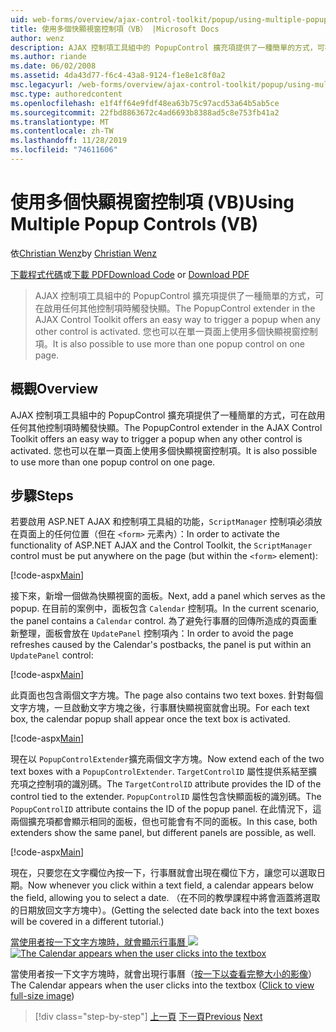 ```yaml
---
uid: web-forms/overview/ajax-control-toolkit/popup/using-multiple-popup-controls-vb
title: 使用多個快顯視窗控制項（VB） |Microsoft Docs
author: wenz
description: AJAX 控制項工具組中的 PopupControl 擴充項提供了一種簡單的方式，可在啟用任何其他控制項時觸發快顯。 您也可以使用 m 。
ms.author: riande
ms.date: 06/02/2008
ms.assetid: 4da43d77-f6c4-43a8-9124-f1e8e1c8f0a2
msc.legacyurl: /web-forms/overview/ajax-control-toolkit/popup/using-multiple-popup-controls-vb
msc.type: authoredcontent
ms.openlocfilehash: e1f4ff64e9fdf48ea63b75c97acd53a64b5ab5ce
ms.sourcegitcommit: 22fbd8863672c4ad6693b8388ad5c8e753fb41a2
ms.translationtype: MT
ms.contentlocale: zh-TW
ms.lasthandoff: 11/28/2019
ms.locfileid: "74611606"
---
```

# <a name="using-multiple-popup-controls-vb"></a><span data-ttu-id="5be40-104">使用多個快顯視窗控制項 (VB)</span><span class="sxs-lookup"><span data-stu-id="5be40-104">Using Multiple Popup Controls (VB)</span></span>

<span data-ttu-id="5be40-105">依[Christian Wenz](https://github.com/wenz)</span><span class="sxs-lookup"><span data-stu-id="5be40-105">by [Christian Wenz](https://github.com/wenz)</span></span>

<span data-ttu-id="5be40-106">[下載程式代碼](https://download.microsoft.com/download/9/3/f/93f8daea-bebd-4821-833b-95205389c7d0/PopupControl1.vb.zip)或[下載 PDF](https://download.microsoft.com/download/2/d/c/2dc10e34-6983-41d4-9c08-f78f5387d32b/popupcontrol1VB.pdf)</span><span class="sxs-lookup"><span data-stu-id="5be40-106">[Download Code](https://download.microsoft.com/download/9/3/f/93f8daea-bebd-4821-833b-95205389c7d0/PopupControl1.vb.zip) or [Download PDF](https://download.microsoft.com/download/2/d/c/2dc10e34-6983-41d4-9c08-f78f5387d32b/popupcontrol1VB.pdf)</span></span>

> <span data-ttu-id="5be40-107">AJAX 控制項工具組中的 PopupControl 擴充項提供了一種簡單的方式，可在啟用任何其他控制項時觸發快顯。</span><span class="sxs-lookup"><span data-stu-id="5be40-107">The PopupControl extender in the AJAX Control Toolkit offers an easy way to trigger a popup when any other control is activated.</span></span> <span data-ttu-id="5be40-108">您也可以在單一頁面上使用多個快顯視窗控制項。</span><span class="sxs-lookup"><span data-stu-id="5be40-108">It is also possible to use more than one popup control on one page.</span></span>

## <a name="overview"></a><span data-ttu-id="5be40-109">概觀</span><span class="sxs-lookup"><span data-stu-id="5be40-109">Overview</span></span>

<span data-ttu-id="5be40-110">AJAX 控制項工具組中的 PopupControl 擴充項提供了一種簡單的方式，可在啟用任何其他控制項時觸發快顯。</span><span class="sxs-lookup"><span data-stu-id="5be40-110">The PopupControl extender in the AJAX Control Toolkit offers an easy way to trigger a popup when any other control is activated.</span></span> <span data-ttu-id="5be40-111">您也可以在單一頁面上使用多個快顯視窗控制項。</span><span class="sxs-lookup"><span data-stu-id="5be40-111">It is also possible to use more than one popup control on one page.</span></span>

## <a name="steps"></a><span data-ttu-id="5be40-112">步驟</span><span class="sxs-lookup"><span data-stu-id="5be40-112">Steps</span></span>

<span data-ttu-id="5be40-113">若要啟用 ASP.NET AJAX 和控制項工具組的功能，`ScriptManager` 控制項必須放在頁面上的任何位置（但在 `<form>` 元素內）：</span><span class="sxs-lookup"><span data-stu-id="5be40-113">In order to activate the functionality of ASP.NET AJAX and the Control Toolkit, the `ScriptManager` control must be put anywhere on the page (but within the `<form>` element):</span></span>

[!code-aspx[Main](using-multiple-popup-controls-vb/samples/sample1.aspx)]

<span data-ttu-id="5be40-114">接下來，新增一個做為快顯視窗的面板。</span><span class="sxs-lookup"><span data-stu-id="5be40-114">Next, add a panel which serves as the popup.</span></span> <span data-ttu-id="5be40-115">在目前的案例中，面板包含 `Calendar` 控制項。</span><span class="sxs-lookup"><span data-stu-id="5be40-115">In the current scenario, the panel contains a `Calendar` control.</span></span> <span data-ttu-id="5be40-116">為了避免行事曆的回傳所造成的頁面重新整理，面板會放在 `UpdatePanel` 控制項內：</span><span class="sxs-lookup"><span data-stu-id="5be40-116">In order to avoid the page refreshes caused by the Calendar's postbacks, the panel is put within an `UpdatePanel` control:</span></span>

[!code-aspx[Main](using-multiple-popup-controls-vb/samples/sample2.aspx)]

<span data-ttu-id="5be40-117">此頁面也包含兩個文字方塊。</span><span class="sxs-lookup"><span data-stu-id="5be40-117">The page also contains two text boxes.</span></span> <span data-ttu-id="5be40-118">針對每個文字方塊，一旦啟動文字方塊之後，行事曆快顯視窗就會出現。</span><span class="sxs-lookup"><span data-stu-id="5be40-118">For each text box, the calendar popup shall appear once the text box is activated.</span></span>

[!code-aspx[Main](using-multiple-popup-controls-vb/samples/sample3.aspx)]

<span data-ttu-id="5be40-119">現在以 `PopupControlExtender`擴充兩個文字方塊。</span><span class="sxs-lookup"><span data-stu-id="5be40-119">Now extend each of the two text boxes with a `PopupControlExtender`.</span></span> <span data-ttu-id="5be40-120">`TargetControlID` 屬性提供系結至擴充項之控制項的識別碼。</span><span class="sxs-lookup"><span data-stu-id="5be40-120">The `TargetControlID` attribute provides the ID of the control tied to the extender.</span></span> <span data-ttu-id="5be40-121">`PopupControlID` 屬性包含快顯面板的識別碼。</span><span class="sxs-lookup"><span data-stu-id="5be40-121">The `PopupControlID` attribute contains the ID of the popup panel.</span></span> <span data-ttu-id="5be40-122">在此情況下，這兩個擴充項都會顯示相同的面板，但也可能會有不同的面板。</span><span class="sxs-lookup"><span data-stu-id="5be40-122">In this case, both extenders show the same panel, but different panels are possible, as well.</span></span>

[!code-aspx[Main](using-multiple-popup-controls-vb/samples/sample4.aspx)]

<span data-ttu-id="5be40-123">現在，只要您在文字欄位內按一下，行事曆就會出現在欄位下方，讓您可以選取日期。</span><span class="sxs-lookup"><span data-stu-id="5be40-123">Now whenever you click within a text field, a calendar appears below the field, allowing you to select a date.</span></span> <span data-ttu-id="5be40-124">（在不同的教學課程中將會涵蓋將選取的日期放回文字方塊中）。</span><span class="sxs-lookup"><span data-stu-id="5be40-124">(Getting the selected date back into the text boxes will be covered in a different tutorial.)</span></span>

<span data-ttu-id="5be40-125">[當使用者按一下文字方塊時，就會顯示行事曆 ![](using-multiple-popup-controls-vb/_static/image2.png)](using-multiple-popup-controls-vb/_static/image1.png)</span><span class="sxs-lookup"><span data-stu-id="5be40-125">[![The Calendar appears when the user clicks into the textbox](using-multiple-popup-controls-vb/_static/image2.png)](using-multiple-popup-controls-vb/_static/image1.png)</span></span>

<span data-ttu-id="5be40-126">當使用者按一下文字方塊時，就會出現行事曆（[按一下以查看完整大小的影像](using-multiple-popup-controls-vb/_static/image3.png)）</span><span class="sxs-lookup"><span data-stu-id="5be40-126">The Calendar appears when the user clicks into the textbox ([Click to view full-size image](using-multiple-popup-controls-vb/_static/image3.png))</span></span>

> [!div class="step-by-step"]
> <span data-ttu-id="5be40-127">[上一頁](handling-postbacks-from-a-popup-control-without-an-updatepanel-cs.md)
> [下一頁](handling-postbacks-from-a-popup-control-with-an-updatepanel-vb.md)</span><span class="sxs-lookup"><span data-stu-id="5be40-127">[Previous](handling-postbacks-from-a-popup-control-without-an-updatepanel-cs.md)
[Next](handling-postbacks-from-a-popup-control-with-an-updatepanel-vb.md)</span></span>
